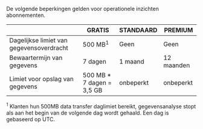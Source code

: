 <properties
   pageTitle="Operationele inzichten grenzen tabel"
   description="Beschrijving van systeemlimieten voor operationele inzichten."
   services="operational-insights"
   documentationCenter="NA"
   authors="bandersmsft"
   manager="jwhit"
   editor="" />
<tags
   ms.service="operational-insights"
   ms.devlang="NA"
   ms.topic="article"
   ms.tgt_pltfrm="NA"
   ms.workload="TBD"
   ms.date="07/01/2015"
   ms.author="banders" />


De volgende beperkingen gelden voor operationele inzichten abonnementen.


|   |GRATIS|STANDAARD|PREMIUM|
|---|---|---|---|
|Dagelijkse limiet van gegevensoverdracht|500 MB<sup>1</sup>|Geen|Geen|
|Bewaartermijn van gegevens|7 dagen|1 maand|12 maanden|
|Limiet voor opslag van gegevens|500 MB * 7 dagen = 3,5 GB|onbeperkt|onbeperkt|


<sup>1</sup> Klanten hun 500MB data transfer daglimiet bereikt, gegevensanalyse stopt als aan het begin van de volgende dag wordt gehaald. Een dag is gebaseerd op UTC.
